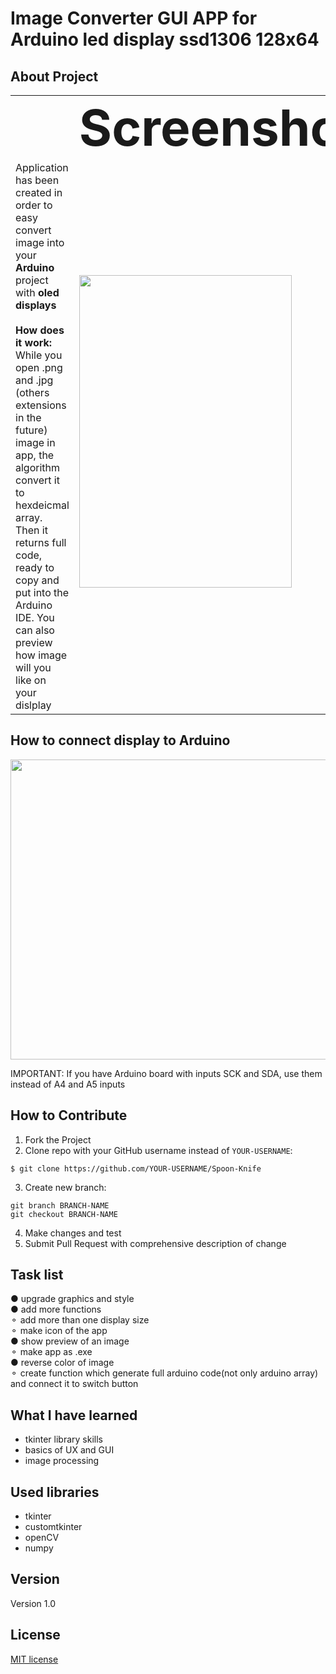 # Image Converter GUI APP for Arduino led display ssd1306 128x64
## About Project
<table border="0">
 <tr>
    <td></td>
    <td><b style="font-size:80px"> Screenshots</b></td>
 </tr>
 <tr>
    <td>
    Application has been created in order to easy convert image into your <strong>Arduino</strong> project with <strong>oled displays</strong>
    <strong><br><br>How does it work:</strong><br> 
    While you open .png and .jpg (others extensions in the future) image in app, the algorithm convert it to hexdeicmal array. Then it             returns full     code, ready to copy and put into the Arduino IDE. You can also preview how image will you like on your dislplay
    </td>
    <td>
      <img src="https://user-images.githubusercontent.com/123249470/232137289-ff2707a7-a4bf-4e55-88a5-a469f54c3c3d.gif" width="340" height="500">
</p></td>
 </tr>
</table>

## How to connect display to Arduino
<p align="center">
<img src="https://user-images.githubusercontent.com/123249470/233432819-97b593ab-d380-4945-85ab-543dbb49921b.png" width="620" height="480">
</p>
IMPORTANT: If you have Arduino board with inputs SCK and SDA, use them instead of A4 and A5 inputs

## How to Contribute
1. Fork the Project
2. Clone repo with your GitHub username instead of ```YOUR-USERNAME```:<br>
```
$ git clone https://github.com/YOUR-USERNAME/Spoon-Knife 
```
3. Create new branch:<br>
```
git branch BRANCH-NAME 
git checkout BRANCH-NAME
```
4. Make changes and test<br>
5. Submit Pull Request with comprehensive description of change

## Task list
● upgrade graphics and style<br>
● add more functions<br>
⚬ add more than one display size<br>
⚬ make icon of the app<br>
● show preview of an image <br>
⚬ make app as .exe<br>
● reverse color of image<br>
⚬ create function which generate full arduino code(not only arduino array) and connect it to switch button
## What I have learned
*	tkinter library skills 
*	basics of UX and GUI
*	image processing 
## Used libraries
* tkinter 
* customtkinter
* openCV
* numpy
## Version
Version 1.0
## License 
[MIT license](LICENSE)
